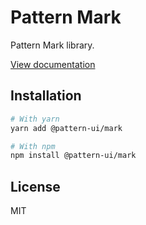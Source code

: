# Pattern Mark

Pattern Mark library.

[View documentation](https://pattern.icu/)

## Installation

```sh
# With yarn
yarn add @pattern-ui/mark

# With npm
npm install @pattern-ui/mark
```

## License

MIT
